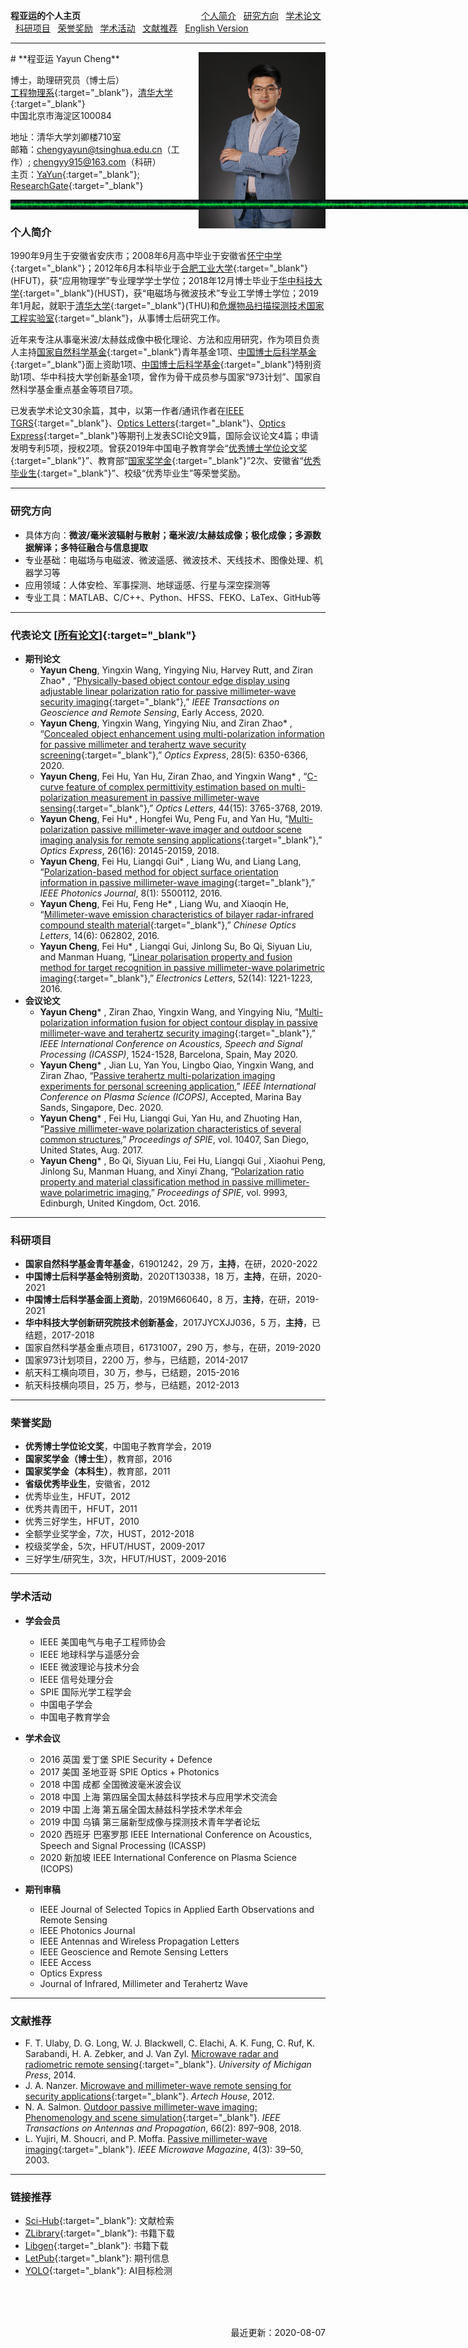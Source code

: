 **程亚运的个人主页** &nbsp;&nbsp;&nbsp;&nbsp;&nbsp;&nbsp;&nbsp;&nbsp;&nbsp;&nbsp;&nbsp;&nbsp;&nbsp;&nbsp;&nbsp;&nbsp;&nbsp;&nbsp;&nbsp;&nbsp;&nbsp;&nbsp;&nbsp;&nbsp;&nbsp;&nbsp;&nbsp;&nbsp;&nbsp;&nbsp;&nbsp;&nbsp;&nbsp;&nbsp;&nbsp;&nbsp;&nbsp;&nbsp;&nbsp;&nbsp;&nbsp;&nbsp;&nbsp;&nbsp;&nbsp;&nbsp;&nbsp; [<u>个人简介</u>](#Biography) &nbsp; [<u>研究方向</u>](#Research) &nbsp; [<u>学术论文</u>](#Publications) &nbsp; [<u>科研项目</u>](#Grants) &nbsp; [<u>荣誉奖励</u>](#Awards) &nbsp; [<u>学术活动</u>](#Activities) &nbsp; [<u>文献推荐</u>](#References) &nbsp; [<u>English Version</u>](README.md)

<!-- **YAYUN'S HOMEPAGE** &nbsp;&nbsp;&nbsp;&nbsp;&nbsp;&nbsp;&nbsp;&nbsp;&nbsp;&nbsp;&nbsp; [<u>个人简介</u>](#Biography) &nbsp; [<u>研究方向</u>](#Research) &nbsp; [<u>学术论文</u>](#Publications) &nbsp; [<u>科研项目</u>](#Grants) &nbsp; [<u>荣誉奖励</u>](#Awards) &nbsp; [<u>学术活动</u>](#Activities) &nbsp; [<u>文献推荐</u>](#References) &nbsp; [<u>ResearchGate</u>](http://www.researchgate.net/profile/Yayun_Cheng){:target="_blank"} &nbsp; [<u>English Version</u>](README.md) -->


---
<img src='/PhotoLife-1.jpg' align='right' style=' width:203px'/>
# **程亚运 Yayun Cheng**
<!-- <img src='/PhotoYayunCheng.jpg' align='right' style=' width:140px'/> -->
<!-- <img style="position:absolute;margin-left:900px" src="/PhotoYayunCheng.jpg" width="140" alt="Photo"> -->

博士，助理研究员（博士后）   
[工程物理系](http://www.ep.tsinghua.edu.cn/){:target="_blank"}，[清华大学](http://www.tsinghua.edu.cn){:target="_blank"}  
中国北京市海淀区100084

地址：清华大学刘卿楼710室  
邮箱：chengyayun@tsinghua.edu.cn（工作）; chengyy915@163.com（科研）  
主页：[YaYun](http://www.chengyayun.cn){:target="_blank"}; &nbsp; [ResearchGate](http://www.researchgate.net/profile/Yayun_Cheng){:target="_blank"}

<img style="position:absolute;margin-right:0px" src="/EMW-G.jpg" width="1088px" height="15" alt="Photo">

---
---
### **个人简介** <span id="Biography"> </span>
1990年9月生于安徽省安庆市；2008年6月高中毕业于安徽省[怀宁中学](http://www.ahhnzx.com/){:target="_blank"}；2012年6月本科毕业于[合肥工业大学](http://www.hfut.edu.cn/){:target="_blank"}(HFUT)，获“应用物理学”专业理学学士学位；2018年12月博士毕业于[华中科技大学](http://www.hust.edu.cn){:target="_blank"}(HUST)，获“电磁场与微波技术”专业工学博士学位；2019年1月起，就职于[清华大学](http://www.tsinghua.edu.cn){:target="_blank"}(THU)和[危爆物品扫描探测技术国家工程实验室](http://www.ep.tsinghua.edu.cn/column/21.html){:target="_blank"}，从事博士后研究工作。

近年来专注从事毫米波/太赫兹成像中极化理论、方法和应用研究，作为项目负责人主持[国家自然科学基金](http://www.nsfc.gov.cn/){:target="_blank"}青年基金1项、[中国博士后科学基金](http://jj.chinapostdoctor.org.cn){:target="_blank"}面上资助1项、[中国博士后科学基金](http://jj.chinapostdoctor.org.cn){:target="_blank"}特别资助1项、华中科技大学创新基金1项，曾作为骨干成员参与国家“973计划”、国家自然科学基金重点基金等项目7项。

已发表学术论文30余篇，其中，以第一作者/通讯作者在[IEEE TGRS](https://ieeexplore.ieee.org/xpl/RecentIssue.jsp?punumber=36){:target="_blank"}、[Optics Letters](https://www.osapublishing.org/ol/home.cfm){:target="_blank"}、[Optics Express](https://www.osapublishing.org/oe/home.cfm){:target="_blank"}等期刊上发表SCI论文9篇，国际会议论文4篇；申请发明专利5项，授权2项。曾获2019年中国电子教育学会“[优秀博士学位论文奖](http://www.cesexd.com/){:target="_blank"}”、教育部“[国家奖学金](https://baike.baidu.com/item/%E5%9B%BD%E5%AE%B6%E5%A5%96%E5%AD%A6%E9%87%91/9693046){:target="_blank"}”2次、安徽省“[优秀毕业生](http://jyt.ah.gov.cn/public/7071/39916864.html){:target="_blank"}”、校级“优秀毕业生”等荣誉奖励。

---
### **研究方向** <span id="Research"> </span>
- 具体方向：**微波/毫米波辐射与散射；毫米波/太赫兹成像；极化成像；多源数据解译；多特征融合与信息提取**  
- 专业基础：电磁场与电磁波、微波遥感、微波技术、天线技术、图像处理、机器学习等
- 应用领域：人体安检、军事探测、地球遥感、行星与深空探测等
- 专业工具：MATLAB、C/C++、Python、HFSS、FEKO、LaTex、GitHub等

<!--### 工作经历
2019.01 – 2021.01 清华大学 博士后 合作导师：赵自然研究员-->
<!-- ### 教育背景
2014.09 – 2018.12  华中科技大学 博士 电磁场与微波技术  
2012.09 – 2014.08  华中科技大学 硕士 电磁场与微波技术  
2008.09 – 2012.06  合肥工业大学 本科 应用物理学 -->
---
### **代表论文** [[<u>所有论文</u>]](Publications.md){:target="_blank"} <span id="Publications"> </span>
- **期刊论文** 
   - **Yayun Cheng**, Yingxin Wang, Yingying Niu, Harvey Rutt, and Ziran Zhao* , “[Physically-based object contour edge display using adjustable linear polarization ratio for passive millimeter-wave security imaging](http://www.doi.org/10.1109/TGRS.2020.3011179){:target="_blank"},” *IEEE Transactions on Geoscience and Remote Sensing*, Early Access, 2020.
   - **Yayun Cheng**, Yingxin Wang, Yingying Niu, and Ziran Zhao* , “[Concealed object enhancement using multi-polarization information for passive millimeter and terahertz wave security screening](https://doi.org/10.1364/OE.384029){:target="_blank"},” *Optics Express*, 28(5): 6350-6366, 2020.
   - **Yayun Cheng**, Fei Hu, Yan Hu, Ziran Zhao, and Yingxin Wang* , “[C-curve feature of complex permittivity estimation based on multi-polarization measurement in passive millimeter-wave sensing](https://doi.org/10.1364/OL.44.003765){:target="_blank"},” *Optics Letters*, 44(15): 3765-3768, 2019.
   - **Yayun Cheng**, Fei Hu* , Hongfei Wu, Peng Fu, and Yan Hu, “[Multi-polarization passive millimeter-wave imager and outdoor scene imaging analysis for remote sensing applications](https://doi.org/10.1364/OE.26.020145){:target="_blank"},” *Optics Express*, 26(16): 20145-20159, 2018.
   - **Yayun Cheng**, Fei Hu, Liangqi Gui* , Liang Wu, and Liang Lang, “[Polarization-based method for object surface orientation information in passive millimeter-wave imaging](https://doi.org/10.1109/JPHOT.2015.2507359){:target="_blank"},” *IEEE Photonics Journal*, 8(1): 5500112, 2016.
   - **Yayun Cheng**, Fei Hu, Feng He* , Liang Wu, and Xiaoqin He, “[Millimeter-wave emission characteristics of bilayer radar-infrared compound stealth material](https://doi.org/10.3788/col201614.062802){:target="_blank"},” *Chinese Optics Letters*, 14(6): 062802, 2016.
   - **Yayun Cheng**, Fei Hu* , Liangqi Gui, Jinlong Su, Bo Qi, Siyuan Liu, and Manman Huang, “[Linear polarisation property and fusion method for target recognition in passive millimeter-wave polarimetric imaging](https://doi.org/10.1049/el.2016.0681){:target="_blank"},” *Electronics Letters*, 52(14): 1221-1223, 2016.
- **会议论文** 
   - **Yayun Cheng*** , Ziran Zhao, Yingxin Wang, and Yingying Niu, “[Multi-polarization information fusion for object contour display in passive millimeter-wave and terahertz security imaging](https://doi.org/10.1109/ICASSP40776.2020.9054207){:target="_blank"},” *IEEE International Conference on Acoustics, Speech and Signal Processing (ICASSP)*, 1524-1528, Barcelona, Spain, May 2020.
   - **Yayun Cheng*** , Jian Lu, Yan You, Lingbo Qiao, Yingxin Wang, and Ziran Zhao, “[Passive terahertz multi-polarization imaging experiments for personal screening application](),” *IEEE International Conference on Plasma Science (ICOPS)*, Accepted, Marina Bay Sands, Singapore, Dec. 2020.
   - **Yayun Cheng*** , Fei Hu, Liangqi Gui, Yan Hu, and Zhuoting Han, “[Passive millimeter-wave polarization characteristics of several common structures](https://doi.org/10.1117/12.2270947),” *Proceedings of SPIE*, vol. 10407, San Diego, United States, Aug. 2017.
   - **Yayun Cheng*** , Bo Qi, Siyuan Liu, Fei Hu, Liangqi Gui , Xiaohui Peng, Jinlong Su, Manman Huang, and Xinyi Zhang, “[Polarization ratio property and material classification method in passive millimeter-wave polarimetric imaging](https://doi.org/10.1117/12.2239946),” *Proceedings of SPIE*, vol. 9993, Edinburgh, United Kingdom, Oct. 2016.


---
### **科研项目** <span id="Grants"> </span>
- **国家自然科学基金青年基金**，61901242，29 万，**主持**，在研，2020-2022
- **中国博士后科学基金特别资助**，2020T130338，18 万，**主持**，在研，2020-2021
- **中国博士后科学基金面上资助**，2019M660640，8 万，**主持**，在研，2019-2021
- **华中科技大学创新研究院技术创新基金**，2017JYCXJJ036，5 万，**主持**，已结题，2017-2018
- 国家自然科学基金重点项目，61731007，290 万，参与，在研，2019-2020
- 国家973计划项目，2200 万，参与，已结题，2014-2017
- 航天科工横向项目，30 万，参与，已结题，2015-2016
- 航天科技横向项目，25 万，参与，已结题，2012-2013

---
### **荣誉奖励** <span id="Awards"> </span>
- **优秀博士学位论文奖**，中国电子教育学会，2019
- **国家奖学金（博士生）**，教育部，2016
- **国家奖学金（本科生）**，教育部，2011
- **省级优秀毕业生**，安徽省，2012
- 优秀毕业生，HFUT，2012
- 优秀共青团干，HFUT，2011
- 优秀三好学生，HFUT，2010
- 全额学业奖学金，7次，HUST，2012-2018
- 校级奖学金，5次，HFUT/HUST，2009-2017
- 三好学生/研究生，3次，HFUT/HUST，2009-2016

---
### **学术活动** <span id="Activities"> </span>
- **学会会员**
  - IEEE 美国电气与电子工程师协会
  - IEEE 地球科学与遥感分会
  - IEEE 微波理论与技术分会
  - IEEE 信号处理分会
  - SPIE 国际光学工程学会
  - 中国电子学会
  - 中国电子教育学会

- **学术会议**
  - 2016 英国 爱丁堡 SPIE Security + Defence
  - 2017 美国 圣地亚哥 SPIE Optics + Photonics
  - 2018 中国 成都 全国微波毫米波会议
  - 2018 中国 上海 第四届全国太赫兹科学技术与应用学术交流会
  - 2019 中国 上海 第五届全国太赫兹科学技术学术年会
  - 2019 中国 乌镇 第三届新型成像与探测技术青年学者论坛
  - 2020 西班牙 巴塞罗那 IEEE International Conference on Acoustics, Speech and Signal Processing (ICASSP)
  - 2020 新加坡 IEEE International Conference on Plasma Science (ICOPS)

- **期刊审稿**
  - IEEE Journal of Selected Topics in Applied Earth Observations and Remote Sensing
  - lEEE Photonics Journal
  - IEEE Antennas and Wireless Propagation Letters
  - IEEE Geoscience and Remote Sensing Letters
  - IEEE Access
  - Optics Express
  - Journal of Infrared, Millimeter and Terahertz Wave

---
### **文献推荐** <span id="References"> </span>
- F. T. Ulaby, D. G. Long, W. J. Blackwell, C. Elachi, A. K. Fung, C. Ruf, K. Sarabandi, H. A. Zebker, and J. Van Zyl. [Microwave radar and radiometric remote sensing](https://b-ok.cc/book/5319076/84460a){:target="_blank"}. *University of Michigan Press*, 2014.
- J. A. Nanzer. [Microwave and millimeter-wave remote sensing for security applications](https://b-ok.cc/book/4983059/c2ac0a){:target="_blank"}. *Artech House*, 2012.
- N. A. Salmon. [Outdoor passive millimeter-wave imaging: Phenomenology and scene simulation](https://doi.org/10.1109/TAP.2017.2781742){:target="_blank"}. *IEEE Transactions on Antennas and Propagation*, 66(2): 897–908, 2018.
- L. Yujiri, M. Shoucri, and P. Moffa. [Passive millimeter-wave imaging](https://doi.org/10.1109/MMW.2003.1237476){:target="_blank"}. *IEEE Microwave Magazine*, 4(3): 39–50, 2003.

---
### **链接推荐**
- [Sci-Hub](https://sci-hub.org.cn/){:target="_blank"}: 文献检索
- [ZLibrary](https://b-ok.cc/){:target="_blank"}: 书籍下载
- [Libgen](http://libgen.li/){:target="_blank"}: 书籍下载
- [LetPub](https://www.letpub.com.cn/){:target="_blank"}: 期刊信息
- [YOLO](https://pjreddie.com/darknet/yolo/){:target="_blank"}: AI目标检测

<br />
<br />
<br />
<p align="right">最近更新：2020-08-07</p>